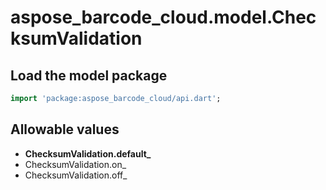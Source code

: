 # aspose_barcode_cloud.model.ChecksumValidation

## Load the model package

```dart
import 'package:aspose_barcode_cloud/api.dart';
```

## Allowable values

* **ChecksumValidation.default_**
* ChecksumValidation.on_
* ChecksumValidation.off_

